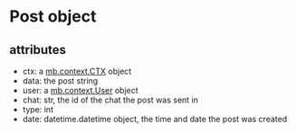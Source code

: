 <p align="center">
<h1> Post object </h1>
</p>

## attributes

- ctx: a [mb.context.CTX](./ctx.md) object 
- data: the post string
- user: a [mb.context.User](./user.md) object 
- chat: str, the id of the chat the post was sent in 
- type: int
- date: datetime.datetime object, the time and date the post was created 
